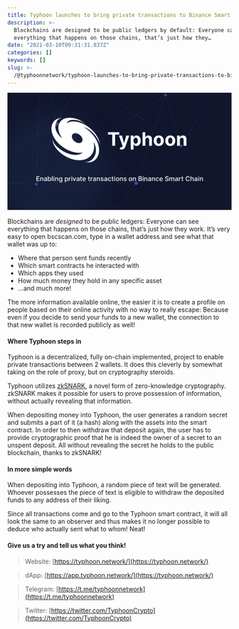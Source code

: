 ```yaml
---
title: Typhoon launches to bring private transactions to Binance Smart
description: >-
  Blockchains are designed to be public ledgers by default: Everyone can see
  everything that happens on those chains, that’s just how they…
date: "2021-03-10T09:31:31.837Z"
categories: []
keywords: []
slug: >-
  /@typhoonnetwork/typhoon-launches-to-bring-private-transactions-to-binance-smart-9306852452fd
---
```


![](/img/1__oyD5tLUh1pFiD2a3Zhk7TA.png)

Blockchains are _designed_ to be public ledgers: Everyone can see everything that happens on those chains, that’s just how they work. It’s very easy to open bscscan.com, type in a wallet address and see what that wallet was up to:

- Where that person sent funds recently
- Which smart contracts he interacted with
- Which apps they used
- How much money they hold in any specific asset
- …and much more!

The more information available online, the easier it is to create a profile on people based on their online activity with no way to really escape: Because even if you decide to send your funds to a new wallet, the connection to that new wallet is recorded publicly as well!

#### Where Typhoon steps in

Typhoon is a decentralized, fully on-chain implemented, project to enable private transactions between 2 wallets. It does this cleverly by somewhat taking on the role of proxy, but on cryptography steroids.

Typhoon utilizes [zkSNARK](https://z.cash/technology/zksnarks/), a novel form of zero-knowledge cryptography. zkSNARK makes it possible for users to prove possession of information, without actually revealing that information.

When depositing money into Typhoon, the user generates a random secret and submits a part of it (a hash) along with the assets into the smart contract. In order to then withdraw that deposit again, the user has to provide cryptographic proof that he is indeed the owner of a secret to an unspent deposit. All without revealing the secret he holds to the public blockchain, thanks to zkSNARK!

#### In more simple words

When depositing into Typhoon, a random piece of text will be generated. Whoever possesses the piece of text is eligible to withdraw the deposited funds to any address of their liking.

Since all transactions come and go to the Typhoon smart contract, it will all look the same to an observer and thus makes it no longer possible to deduce who actually sent what to whom! Neat!

#### Give us a try and tell us what you think!

> Website: [https://typhoon.network/](https://typhoon.network/)

> dApp: [https://app.typhoon.network/](https://typhoon.network/)

> Telegram: [https://t.me/typhoonnetwork](https://t.me/typhoonnetwork)

> Twitter: [https://twitter.com/TyphoonCrypto](https://twitter.com/TyphoonCrypto)
